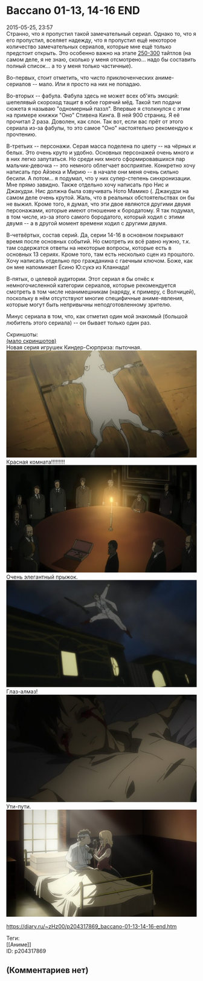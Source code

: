 Baccano 01-13, 14-16 END
========================

  
2015-05-25, 23:57  
 Странно, что я пропустил такой замечательный сериал. Однако то, что я его пропустил, вселяет надежду, что я пропустил ещё некоторое количество замечательных сериалов, которые мне ещё только предстоит открыть. Это особенно важно на этапе  [250-300](http://nya.sh/post/3484)  тайтлов (на самом деле, я не знаю, сколько у меня отсмотрено... надо бы составить полный список... а то у меня только частичные).   
   
 Во-первых, стоит отметить, что чисто приключенческих аниме-сериалов -- мало. Или я просто на них не попадаю.   
   
 Во-вторых -- фабула. Фабула здесь не может всех об'ять эмоций: шепелявый скороход тащит в юбке горячий мёд. Такой тип подачи сюжета я называю "одномерный паззл". Впервые я столкнулся с этим на примере книжки "Оно" Стивена Кинга. В ней 900 страниц. Я её прочитал 2 раза. Доволен, как слон. Так вот, если вас прёт от этого сериала из-за фабулы, то это самое "Оно" настоятельно рекомендую к прочтению.   
   
 В-третьих -- персонажи. Серая масса поделена по цвету -- на чёрных и белых. Это очень круто и удобно. Основных персонажей очень много и в них легко запутаться. Но среди них много сформировавшихся пар мальчик-девочка -- это немного облегчает восприятие. Конкретно хочу написать про Айзека и Мирию -- в начале они меня очень сильно бесили. А потом... я подумал, что у них супер-степень синхронизации. Мне прямо завидно. Также отдельно хочу написать про Нис и Джакудзи. Нис должна была озвучивать Ното Мамико (. Джакудзи на самом деле очень крутой. Жаль, что в реальных обстоятельствах он бы не выжил. Кроме того, я думал, что эти двое являются другими двумя персонажами, которые имеют отношение к бородатому. Я так подумал, в том числе, из-за этого самого бородатого, который ходил с этими двумя -- а в другой момент времени ходил с другими двумя.   
   
 В-четвёртых, состав серий. Да, серии 14-16 в основном покрывают время после основных событий. Но смотреть их всё равно нужно, т.к. там содержатся ответы на некоторые вопросы, которые есть в основных 13 сериях. Кроме того, там есть несколько сцен из прошлого. Хочу написать отдельно про гражданина с гаечным ключом. Боже, как он мне напоминает Ёсино Ю:сукэ из Кланнада!   
   
 В-пятых, о целевой аудитории. Этот сериал я бы отнёс к немногочисленной категории сериалов, которые рекомендуется смотреть в том числе неанимешникам (наряду, к примеру, с Волчицей), поскольку в нём отсутствуют многие специфичные аниме-явления, которые могут быть непривычны неподготовленному зрителю.   
   
 Минус сериала в том, что, как отметил один мой знакомый (большой любитель этого сериала) -- он бывает только один раз.   
   
 Скриншоты:   
  [(мало скриншотов)](https://zHz00.diary.ru/p204317869.htm?index=1#linkmore204317869m1)       
 Новая серия игрушек Киндер-Сюрприза: пыточная.   
  [![](pics/HU49RDpl.png)](http://i.imgur.com/HU49RDp.png)    
 Красная комната!!!!!!!!!   
  [![](pics/b39CzPZl.png)](http://i.imgur.com/b39CzPZ.png)    
 Очень элегантный прыжок.   
  [![](pics/hiP2sOVl.png)](http://i.imgur.com/hiP2sOV.png)    
 Глаз-алмаз!   
  [![](pics/3s9oIm0l.png)](http://i.imgur.com/3s9oIm0.png)    
 Ути-пути.   
  [![](pics/ANBdAg9l.png)](http://i.imgur.com/ANBdAg9.png)    
      
  
<https://diary.ru/~zHz00/p204317869_baccano-01-13-14-16-end.htm>  
  
Теги:  
[[Аниме]]  
ID: p204317869  


(Комментариев нет)
------------------